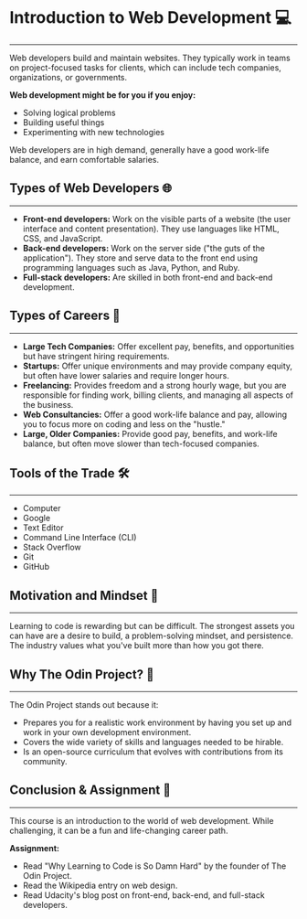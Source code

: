 # Introduction to Web Development 💻

---

Web developers build and maintain websites. They typically work in teams on project-focused tasks for clients, which can include tech companies, organizations, or governments.

**Web development might be for you if you enjoy:**
* Solving logical problems
* Building useful things
* Experimenting with new technologies

Web developers are in high demand, generally have a good work-life balance, and earn comfortable salaries.

## Types of Web Developers 🌐

---

* **Front-end developers:** Work on the visible parts of a website (the user interface and content presentation). They use languages like HTML, CSS, and JavaScript.
* **Back-end developers:** Work on the server side ("the guts of the application"). They store and serve data to the front end using programming languages such as Java, Python, and Ruby.
* **Full-stack developers:** Are skilled in both front-end and back-end development.

## Types of Careers 💼

---

* **Large Tech Companies:** Offer excellent pay, benefits, and opportunities but have stringent hiring requirements.
* **Startups:** Offer unique environments and may provide company equity, but often have lower salaries and require longer hours.
* **Freelancing:** Provides freedom and a strong hourly wage, but you are responsible for finding work, billing clients, and managing all aspects of the business.
* **Web Consultancies:** Offer a good work-life balance and pay, allowing you to focus more on coding and less on the "hustle."
* **Large, Older Companies:** Provide good pay, benefits, and work-life balance, but often move slower than tech-focused companies.

## Tools of the Trade 🛠️

---

* Computer
* Google
* Text Editor
* Command Line Interface (CLI)
* Stack Overflow
* Git
* GitHub

## Motivation and Mindset 💪

---

Learning to code is rewarding but can be difficult. The strongest assets you can have are a desire to build, a problem-solving mindset, and persistence. The industry values what you've built more than how you got there.

## Why The Odin Project? 🌳

---

The Odin Project stands out because it:
* Prepares you for a realistic work environment by having you set up and work in your own development environment.
* Covers the wide variety of skills and languages needed to be hirable.
* Is an open-source curriculum that evolves with contributions from its community.

## Conclusion & Assignment 🎯

---

This course is an introduction to the world of web development. While challenging, it can be a fun and life-changing career path.

**Assignment:**
* Read "Why Learning to Code is So Damn Hard" by the founder of The Odin Project.
* Read the Wikipedia entry on web design.
* Read Udacity's blog post on front-end, back-end, and full-stack developers.